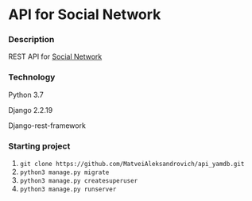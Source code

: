 # API for Social Network
### Description
REST API for [Social Network](https://github.com/MatveiAleksandrovich/SocialNetwork "Named link title")

### Technology
Python 3.7

Django 2.2.19

Django-rest-framework

### Starting project
1. ```git clone https://github.com/MatveiAleksandrovich/api_yamdb.git```
2. ```python3 manage.py migrate```
3. ```python3 manage.py createsuperuser```
4. ```python3 manage.py runserver```

